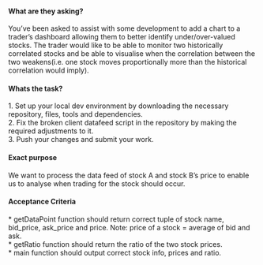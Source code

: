 
<h4>What are they asking? </h4>
You’ve been asked to assist with some development to add a chart to a trader’s dashboard allowing them to better identify
under/over-valued stocks.
The trader would like to be able to monitor two historically correlated stocks and be able to visualise when the correlation between
the two weakens(i.e. one stock moves proportionally more than the historical correlation would imply). 

<h4>Whats the task?</h4>
1. Set up your local dev environment by downloading the necessary repository, files, tools and dependencies.<br>
2. Fix the broken client datafeed script in the repository by making the required adjustments to it.<br>
3. Push your changes and submit your work.<br>

<h4>Exact purpose</h4>
We want to process the data feed of stock A and stock B’s price to enable us to analyse when trading for the stock should occur.<br>

<h4>Acceptance Criteria</h4>
*  getDataPoint function should return correct tuple of stock name, bid_price, ask_price and price. Note: price of a stock = average
of bid and ask.<br>
*  getRatio function should return the ratio of the two stock prices.<br>
*  main function should output correct stock info, prices and ratio.<br>
